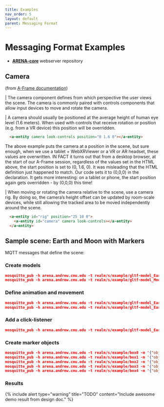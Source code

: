 ```yaml
---
title: Examples
nav_order: 5
layout: default
parent: Messaging Format
---
```


# Messaging Format Examples

- [**ARENA-core**](https://github.com/conix-center/ARENA-core) webserver repository

## Camera
(from [A-Frame documentation](https://aframe.io/docs/1.0.0/components/camera.html))

| The camera component defines from which perspective the user views the scene. The camera is commonly paired with controls components that allow input devices to move and rotate the camera.

| A camera should usually be positioned at the average height of human eye level (1.6 meters). When used with controls that receive rotation or position (e.g. from a VR device) this position will be overridden.

```html
  <a-entity camera look-controls position="0 1.6 0"></a-entity>
```

The above example puts the camera at a position in the scene, but sure enough, when we use a tablet + WebXRViewer or a VR or AR headset, these values are overwritten. IN FACT it turns out that from a desktop browser, at the start of our A-Frame session, regardless of the values set in the HTML above, the start position is set to (0, 1.6, 0). It was misleading that the HTML definition just happened to match. Our code sets it to (0,0,0) in the declaration. It gets more interesting: on a tablet or phone, the start position again gets overridden - by (0,0,0) this time!

| When moving or rotating the camera relative to the scene, use a camera rig. By doing so, the camera’s height offset can be updated by room-scale devices, while still allowing the tracked area to be moved independently around the scene.

```html
  <a-entity id="rig" position="25 10 0">
    <a-entity id="camera" camera look-controls></a-entity>
  </a-entity>
```

## Sample scene: Earth and Moon with Markers
MQTT messages that define the scene:

### Create models
```json
mosquitto_pub -h arena.andrew.cmu.edu -t realm/s/example/gltf-model_Earth -m '{"object_id": "gltf-model_Earth", "action": "create", "data": {"object_type": "gltf-model", "position": {"x":0, "y": 0.1, "z": 0}, "url": "models/Earth.glb", "scale": {"x": 5, "y": 5, "z": 5}}}'
mosquitto_pub -h arena.andrew.cmu.edu -t realm/s/example/gltf-model_Moon -m '{"object_id": "gltf-model_Moon", "action": "create", "data": {"parent": "gltf-model_Earth", "object_type": "gltf-model", "position": {"x":0, "y": 0.05, "z": 0.6}, "scale": {"x":0.05, "y": 0.05, "z": 0.05}, "url": "models/Moon.glb" }}'
```
### Define animation and movement
 ```json
mosquitto_pub -h arena.andrew.cmu.edu -t realm/s/example/gltf-model_Earth -m '{"object_id" : "gltf-model_Earth", "action": "update", "type": "object", "data": {"animation": { "property": "rotation", "to": "0 360 0", "loop": true, "dur": 20000, "easing": "linear"}} }'
mosquitto_pub -h arena.andrew.cmu.edu -t realm/s/example/gltf-model_Earth -m '{"object_id" : "gltf-model_Earth", "action": "update", "type": "object", "data": {"startEvents": "click", "property": "scale", "dur": 1000, "from": "10 10 10", "to": "5 5 5", "easing": "easeInOutCirc", "loop": 5, "dir": "alternate"} }'
```
### Add a click-listener
```json
mosquitto_pub -h arena.andrew.cmu.edu -t realm/s/example/gltf-model_Earth -m '{"object_id" : "gltf-model_Earth", "action": "update", "type": "object", "data": {"click-listener": ""}}'
```
### Create marker objects
```json
mosquitto_pub -h arena.andrew.cmu.edu -t realm/s/example/box0 -m '{"object_id" : "box0", "action": "create", "data": {"color": "blue", "object_type": "cube", "scale":  {"x": 0.2, "y": 0.2, "z": 0.2}, "position": {"x": 0, "y": 0, "z": 0} }}'
mosquitto_pub -h arena.andrew.cmu.edu -t realm/s/example/box1 -m '{"object_id" : "box1", "action": "create", "data": {"color": "red", "object_type": "cube", "scale":  {"x": 0.2, "y": 0.2, "z": 0.2}, "position": {"x": -0.7, "y": 1.67, "z": 2.11} }}'
mosquitto_pub -h arena.andrew.cmu.edu -t realm/s/example/box2 -m '{"object_id" : "box2", "action": "create", "data": {"color": "red", "object_type": "cube", "scale":  {"x": 0.2, "y": 0.2, "z": 0.2}, "position": {"x": -2.88, "y": 2.80, "z": -2.12} }}'
mosquitto_pub -h arena.andrew.cmu.edu -t realm/s/example/box3 -m '{"object_id" : "box3", "action": "create", "data": {"color": "red", "object_type": "cube", "scale":  {"x": 0.2, "y": 0.2, "z": 0.2}, "position": {"x": -0.09, "y": 1.30, "z": -3.66} }}'
mosquitto_pub -h arena.andrew.cmu.edu -t realm/s/example/box4 -m '{"object_id" : "box4", "action": "create", "data": {"color": "red", "object_type": "cube", "scale":  {"x": 0.2, "y": 0.2, "z": 0.2}, "position": {"x": 3.31, "y": 2.00, "z": -0.97} }}'
```
### Results
{% include alert type="warning" title="TODO" content="Include awesome demo result from design doc." %}
